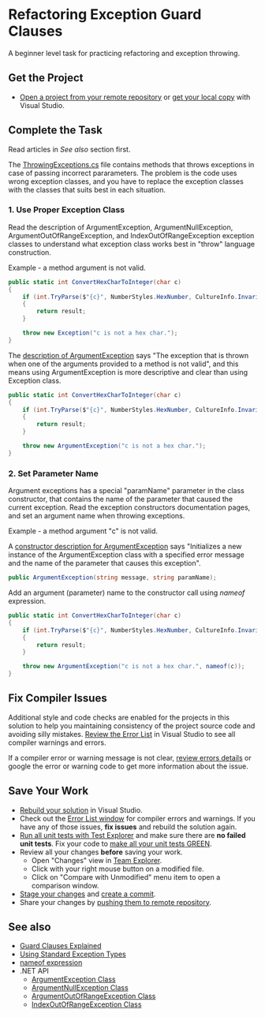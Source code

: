 # Refactoring Exception Guard Clauses

A beginner level task for practicing refactoring and exception throwing.


## Get the Project

* [Open a project from your remote repository](https://docs.microsoft.com/en-us/visualstudio/get-started/tutorial-open-project-from-repo) or [get your local copy](https://docs.microsoft.com/en-us/azure/devops/repos/git/clone#clone-from-another-git-provider) with Visual Studio.


## Complete the Task

Read articles in *See also* section first.

The [ThrowingExceptions.cs](ExceptionGuardClauses/ThrowingExceptions.cs) file contains methods that throws exceptions in case of passing incorrect pararameters. The problem is the code uses wrong exception classes, and you have to replace the exception classes with the classes that suits best in each situation.

### 1. Use Proper Exception Class

Read the description of ArgumentException, ArgumentNullException, ArgumentOutOfRangeException, and IndexOutOfRangeException exception classes to understand what exception class works best in "throw" language construction.

Example - a method argument is not valid.

```cs
public static int ConvertHexCharToInteger(char c)
{
    if (int.TryParse($"{c}", NumberStyles.HexNumber, CultureInfo.InvariantCulture, out int result))
    {
        return result;
    }

    throw new Exception("c is not a hex char.");
}
```

The [description of ArgumentException](https://docs.microsoft.com/en-us/dotnet/api/system.argumentexception) says "The exception that is thrown when one of the arguments provided to a method is not valid", and this means using ArgumentException is more descriptive and clear than using Exception class.

```cs
public static int ConvertHexCharToInteger(char c)
{
    if (int.TryParse($"{c}", NumberStyles.HexNumber, CultureInfo.InvariantCulture, out int result))
    {
        return result;
    }

    throw new ArgumentException("c is not a hex char.");
}
```

### 2. Set Parameter Name

Argument exceptions has a special "paramName" parameter in the class constructor, that contains the name of the parameter that caused the current exception. Read the exception constructors documentation pages, and set an argument name when throwing exceptions.

Example - a method argument "c" is not valid.

A [constructor description for ArgumentException](https://docs.microsoft.com/en-us/dotnet/api/system.argumentexception.-ctor?view=net-5.0#System_ArgumentException__ctor_System_String_System_String_) says "Initializes a new instance of the ArgumentException class with a specified error message and the name of the parameter that causes this exception".

```cs
public ArgumentException(string message, string paramName);
```

Add an argument (parameter) name to the constructor call using _nameof_ expression.

```cs
public static int ConvertHexCharToInteger(char c)
{
    if (int.TryParse($"{c}", NumberStyles.HexNumber, CultureInfo.InvariantCulture, out int result))
    {
        return result;
    }

    throw new ArgumentException("c is not a hex char.", nameof(c));
}
```


## Fix Compiler Issues

Additional style and code checks are enabled for the projects in this solution to help you maintaining consistency of the project source code and avoiding silly mistakes. [Review the Error List](https://docs.microsoft.com/en-us/visualstudio/ide/find-and-fix-code-errors#review-the-error-list) in Visual Studio to see all compiler warnings and errors.

If a compiler error or warning message is not clear, [review errors details](https://docs.microsoft.com/en-us/visualstudio/ide/find-and-fix-code-errors#review-errors-in-detail) or google the error or warning code to get more information about the issue.


## Save Your Work

* [Rebuild your solution](https://docs.microsoft.com/en-us/visualstudio/ide/building-and-cleaning-projects-and-solutions-in-visual-studio) in Visual Studio.
* Check out the [Error List window](https://docs.microsoft.com/en-us/visualstudio/ide/reference/error-list-window) for compiler errors and warnings. If you have any of those issues, **fix issues** and rebuild the solution again.
* [Run all unit tests with Test Explorer](https://docs.microsoft.com/en-us/visualstudio/test/run-unit-tests-with-test-explorer) and make sure there are **no failed unit tests**. Fix your code to [make all your unit tests GREEN](https://stackoverflow.com/questions/276813/what-is-red-green-testing).
* Review all your changes **before** saving your work.
    * Open "Changes" view in [Team Explorer](https://docs.microsoft.com/en-us/visualstudio/ide/reference/team-explorer-reference).
    * Click with your right mouse button on a modified file.
    * Click on "Compare with Unmodified" menu item to open a comparison window.
* [Stage your changes](https://docs.microsoft.com/en-us/azure/devops/repos/git/commits#stage-your-changes) and [create a commit](https://docs.microsoft.com/en-us/azure/devops/repos/git/commits#create-a-commit).
* Share your changes by [pushing them to remote repository](https://docs.microsoft.com/en-us/azure/devops/repos/git/pushing).


## See also

* [Guard Clauses Explained](https://medium.com/@maximegel/what-are-guard-clauses-and-how-to-use-them-350c8f1b6fd2)
* [Using Standard Exception Types](https://docs.microsoft.com/en-us/dotnet/standard/design-guidelines/using-standard-exception-types)
* [nameof expression](https://docs.microsoft.com/en-us/dotnet/csharp/language-reference/operators/nameof)
* .NET API
  * [ArgumentException Class](https://docs.microsoft.com/en-us/dotnet/api/system.argumentexception)
  * [ArgumentNullException Class](https://docs.microsoft.com/en-us/dotnet/api/system.argumentnullexception)
  * [ArgumentOutOfRangeException Class](https://docs.microsoft.com/en-us/dotnet/api/system.argumentoutofrangeexception)
  * [IndexOutOfRangeException Class](https://docs.microsoft.com/en-us/dotnet/api/system.indexoutofrangeexception)
